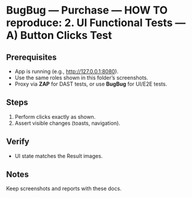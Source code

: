 ﻿# BugBug — Purchase — HOW TO reproduce: 2. UI Functional Tests — A) Button Clicks Test

## Prerequisites

- App is running (e.g., http://127.0.0.1:8080).
- Use the same roles shown in this folder’s screenshots.
- Proxy via **ZAP** for DAST tests, or use **BugBug** for UI/E2E tests.

## Steps

1. Perform clicks exactly as shown.
2. Assert visible changes (toasts, navigation).

## Verify

- UI state matches the Result images.

## Notes

Keep screenshots and reports with these docs.


